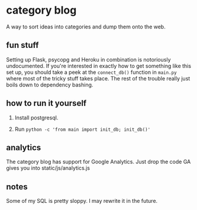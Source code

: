 # category blog

A way to sort ideas into categories and dump them onto the web.

## fun stuff

Setting up Flask, psycopg and Heroku in combination is notoriously undocumented. If you're interested in exactly how to get something like this set up, you should take a peek at the `connect_db()` function in `main.py` where most of the tricky stuff takes place. The rest of the trouble really just boils down to dependency bashing.

## how to run it yourself

1. Install postgresql.

2. Run `python -c 'from main import init_db; init_db()'`

## analytics

The category blog has support for Google Analytics. Just drop the code GA gives you into static/js/analytics.js

## notes

Some of my SQL is pretty sloppy. I may rewrite it in the future.

